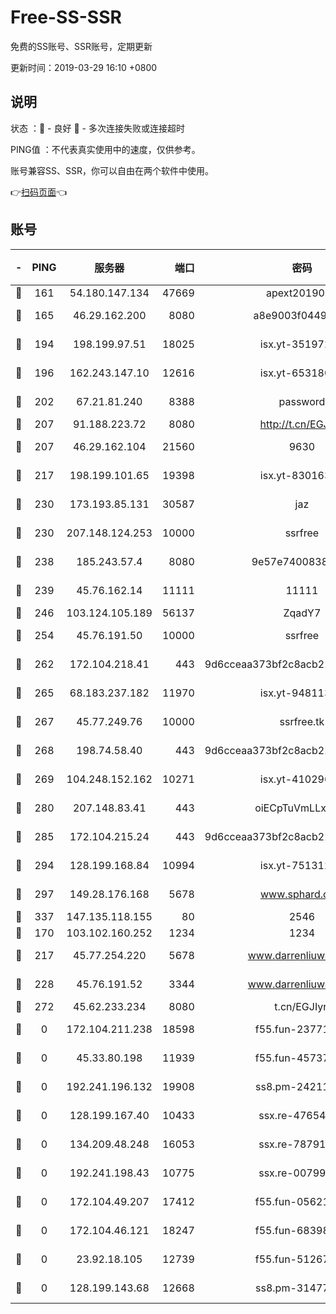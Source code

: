 # Free-SS-SSR

免费的SS账号、SSR账号，定期更新

更新时间：2019-03-29 16:10 +0800

## 说明

状态     ：🙂 - 良好 🙁 - 多次连接失败或连接超时

PING值   ：不代表真实使用中的速度，仅供参考。

账号兼容SS、SSR，你可以自由在两个软件中使用。

👉[扫码页面](https://liesauer.github.io/Free-SS-SSR/)👈

## 账号

|-|PING|服务器|端口|密码|加密方式|区域|
|:----:|:----:|:-----:|-----:|:----:|:----:|:----:|
|🙂|161|54.180.147.134|47669|apext2019001|chacha20|KR|
|🙂|165|46.29.162.200|8080|a8e9003f0449cea5|chacha20-ietf|RU|
|🙂|194|198.199.97.51|18025|isx.yt-35197208|aes-256-cfb|US|
|🙂|196|162.243.147.10|12616|isx.yt-65318053|aes-256-cfb|US|
|🙂|202|67.21.81.240|8388|password|aes-256-cfb|US|
|🙂|207|91.188.223.72|8080|http://t.cn/EGJIyrl|rc4-md5|RU|
|🙂|207|46.29.162.104|21560|9630|aes-128-ctr|RU|
|🙂|217|198.199.101.65|19398|isx.yt-83016389|aes-256-cfb|US|
|🙂|230|173.193.85.131|30587|jaz|aes-256-cfb|US|
|🙂|230|207.148.124.253|10000|ssrfree|aes-256-cfb|SG|
|🙂|238|185.243.57.4|8080|9e57e7400838a01e|chacha20-ietf|US|
|🙂|239|45.76.162.14|11111|11111|aes-256-cfb|SG|
|🙂|246|103.124.105.189|56137|ZqadY7|chacha20|US|
|🙂|254|45.76.191.50|10000|ssrfree|aes-256-cfb|SG|
|🙂|262|172.104.218.41|443|9d6cceaa373bf2c8acb22e60b6a58be6|aes-256-cfb|US|
|🙂|265|68.183.237.182|11970|isx.yt-94811396|aes-256-cfb|SG|
|🙂|267|45.77.249.76|10000|ssrfree.tk|aes-256-cfb|SG|
|🙂|268|198.74.58.40|443|9d6cceaa373bf2c8acb22e60b6a58be6|aes-256-cfb|US|
|🙂|269|104.248.152.162|10271|isx.yt-41029638|aes-256-cfb|SG|
|🙂|280|207.148.83.41|443|oiECpTuVmLLxk4Ts|aes-256-cfb|AU|
|🙂|285|172.104.215.24|443|9d6cceaa373bf2c8acb22e60b6a58be6|aes-256-cfb|US|
|🙂|294|128.199.168.84|10994|isx.yt-75131252|aes-256-cfb|SG|
|🙂|297|149.28.176.168|5678|www.sphard.com|aes-256-cfb|AU|
|🙂|337|147.135.118.155|80|2546|chacha20|US|
|🙂|170|103.102.160.252|1234|1234|rc4-md5|JP|
|🙂|217|45.77.254.220|5678|www.darrenliuwei.com|aes-256-cfb|SG|
|🙂|228|45.76.191.52|3344|www.darrenliuwei.com|aes-256-cfb|JP|
|🙂|272|45.62.233.234|8080|t.cn/EGJIyrl|rc4-md5|CA|
|🙁|0|172.104.211.238|18598|f55.fun-23771534|aes-256-cfb|US|
|🙁|0|45.33.80.198|11939|f55.fun-45737908|aes-256-cfb|US|
|🙁|0|192.241.196.132|19908|ss8.pm-24211927|aes-256-cfb|US|
|🙁|0|128.199.167.40|10433|ssx.re-47654308|aes-256-cfb|SG|
|🙁|0|134.209.48.248|16053|ssx.re-78791809|aes-256-cfb|US|
|🙁|0|192.241.198.43|10775|ssx.re-00799891|aes-256-cfb|US|
|🙁|0|172.104.49.207|17412|f55.fun-05621205|aes-256-cfb|SG|
|🙁|0|172.104.46.121|18247|f55.fun-68398451|aes-256-cfb|SG|
|🙁|0|23.92.18.105|12739|f55.fun-51267989|aes-256-cfb|US|
|🙁|0|128.199.143.68|12668|ss8.pm-31477176|aes-256-cfb|SG|
